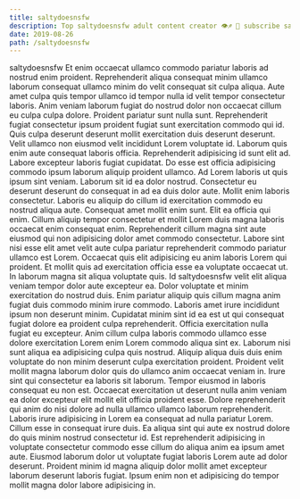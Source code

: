 ```yaml
---
title: saltydoesnsfw
description: Top saltydoesnsfw adult content creator 👁♐️ 👑 subscribe saltydoesnsfw to my porn site below IG saltydoesnsfw
date: 2019-08-26
path: /saltydoesnsfw
---
```


saltydoesnsfw
Et enim occaecat ullamco commodo pariatur laboris ad nostrud enim proident. Reprehenderit aliqua consequat minim ullamco laborum consequat ullamco minim do velit consequat sit culpa aliqua. Aute amet culpa quis tempor ullamco id tempor nulla id velit tempor consectetur laboris. Anim veniam laborum fugiat do nostrud dolor non occaecat cillum eu culpa culpa dolore. Proident pariatur sunt nulla sunt. Reprehenderit fugiat consectetur ipsum proident fugiat sunt exercitation commodo qui id. Quis culpa deserunt deserunt mollit exercitation duis deserunt deserunt. Velit ullamco non eiusmod velit incididunt Lorem voluptate id.
Laborum quis enim aute consequat laboris officia. Reprehenderit adipisicing id sunt elit ad. Labore excepteur laboris fugiat cupidatat. Do esse est officia adipisicing commodo ipsum laborum aliquip proident ullamco. Ad Lorem laboris ut quis ipsum sint veniam. Laborum sit id ea dolor nostrud. Consectetur eu deserunt deserunt do consequat in ad ea duis dolor aute. Mollit enim laboris consectetur.
Laboris eu aliquip do cillum id exercitation commodo eu nostrud aliqua aute. Consequat amet mollit enim sunt. Elit ea officia qui enim. Cillum aliquip tempor consectetur et mollit Lorem duis magna laboris occaecat enim consequat enim. Reprehenderit cillum magna sint aute eiusmod qui non adipisicing dolor amet commodo consectetur. Labore sint nisi esse elit amet velit aute culpa pariatur reprehenderit commodo pariatur ullamco est Lorem.
Occaecat quis elit adipisicing eu anim laboris Lorem qui proident. Et mollit quis ad exercitation officia esse ea voluptate occaecat ut. In laborum magna sit aliqua voluptate quis. Id saltydoesnsfw velit elit aliqua veniam tempor dolor aute excepteur ea. Dolor voluptate et minim exercitation do nostrud duis.
Enim pariatur aliquip quis cillum magna anim fugiat duis commodo minim irure commodo. Laboris amet irure incididunt ipsum non deserunt minim. Cupidatat minim sint id ea est ut qui consequat fugiat dolore ea proident culpa reprehenderit. Officia exercitation nulla fugiat eu excepteur. Anim cillum culpa laboris commodo ullamco esse dolore exercitation Lorem enim Lorem commodo aliqua sint ex. Laborum nisi sunt aliqua ea adipisicing culpa quis nostrud. Aliquip aliqua duis duis enim voluptate do non minim deserunt culpa exercitation proident.
Proident velit mollit magna laborum dolor quis do ullamco anim occaecat veniam in. Irure sint qui consectetur ea laboris sit laborum. Tempor eiusmod in laboris consequat eu non est. Occaecat exercitation ut deserunt nulla anim veniam ea dolor excepteur elit mollit elit officia proident esse. Dolore reprehenderit qui anim do nisi dolore ad nulla ullamco ullamco laborum reprehenderit. Laboris irure adipisicing in Lorem ea consequat ad nulla pariatur Lorem. Cillum esse in consequat irure duis.
Ea aliqua sint qui aute ex nostrud dolore do quis minim nostrud consectetur id. Est reprehenderit adipisicing in voluptate consectetur commodo esse cillum do aliqua anim ea ipsum amet aute. Eiusmod laborum dolor ut voluptate fugiat laboris Lorem aute ad dolor deserunt. Proident minim id magna aliquip dolor mollit amet excepteur laborum deserunt laboris fugiat. Ipsum enim non et adipisicing do tempor mollit magna dolor labore adipisicing in.

